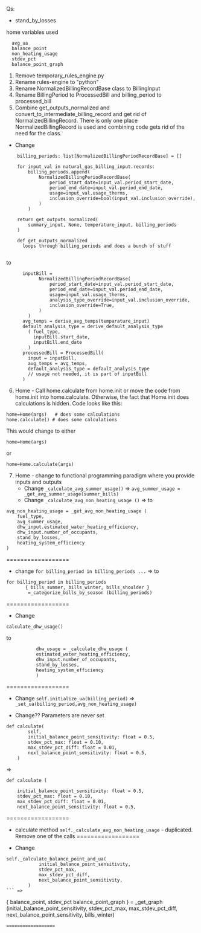 Qs:
- stand_by_losses

home variables used
```
  avg_ua
  balance_point
  non_heating_usage
  stdev_pct
  balance_point_graph
```

1. Remove temporary_rules_engine.py
2. Rename rules-engine to "python"
3. Rename NormalizedBillingRecordBase class to BillingInput
4. Rename BillingPeriod to ProcessedBill and billing_period to processed_bill
5. Combine get_outputs_normalized and convert_to_intermediate_billing_record and get rid of NormalizedBillingRecord. There is only one place NormalizedBillingRecord is used and combining code
gets rid of the need for the class.
- Change
```
    billing_periods: list[NormalizedBillingPeriodRecordBase] = []

    for input_val in natural_gas_billing_input.records:
        billing_periods.append(
            NormalizedBillingPeriodRecordBase(
                period_start_date=input_val.period_start_date,
                period_end_date=input_val.period_end_date,
                usage=input_val.usage_therms,
                inclusion_override=bool(input_val.inclusion_override),
            )
        )

    return get_outputs_normalized(
        summary_input, None, temperature_input, billing_periods
    )

    def get_outputs_normalized
      loops through billing_periods and does a bunch of stuff
  
```
to 
```
      inputBill = 
            NormalizedBillingPeriodRecordBase(
                period_start_date=input_val.period_start_date,
                period_end_date=input_val.period_end_date,
                usage=input_val.usage_therms,
                analysis_type_override=input_val.inclusion_override,
                inclusion_override=True,
            )
        )
      avg_temps = derive_avg_temps(temparature_input)
      default_analysis_type = derive_default_analysis_type
        ( fuel_type,
          inputBill.start_date,
          inputBill.end_date
        )
      processedBill = ProcessedBill(
        input = inputBill,
        avg_temps = avg_temps,
        default_analysis_type = default_analysis_type
        // usage not needed, it is part of inputBill
      )
```
6. Home - Call home.calculate from home.init or move the code from home.init into home.calculate.  Otherwise, the fact that Home.init does calculations is hidden.  Code looks like this:
```
home=Home(args)   # does some calculations
home.calculate() # does some calculations
```
This would change to either 
```
home=Home(args)
```
or 
```
home=Home.calculate(args)
```
7. Home - change to functional programming paradigm where you provide inputs and outputs
    - Change
    `_calculate_avg_summer_usage()` => `avg_summer_usage = _get_avg_summer_usage(summer_bills)`
    - Change
 `_calculate_avg_non_heating_usage ()` =>
to 
```
avg_non_heating_usage = _get_avg_non_heating_usage (      
    fuel_type,
    avg_summer_usage,
    dhw_input.estimated_water_heating_efficiency, 
    dhw_input.number_of_occupants,
    stand_by_losses, 
    heating_system_efficiency
)
```
==================
- change 
`for billing_period in billing_periods ...` =>
to
```
for billing_period in billing_periods
       { bills_summer, bills_winter, bills_shoulder }
        =_categorize_bills_by_season (billing_periods)
```
==================
- Change
```
calculate_dhw_usage()
```
to 
```      
           dhw_usage = _calculate_dhw_usage (
           estimated_water_heating_efficiency, 
           dhw_input.number_of_occupants,
           stand_by_losses, 
           heating_system_efficiency
           )
```
==================
- Change
`self.initialize_ua(billing_period)` => `_set_ua(billing_period,avg_non_heating_usage)`

- Change?? Parameters are never set
```
def calculate(
        self,
        initial_balance_point_sensitivity: float = 0.5,
        stdev_pct_max: float = 0.10,
        max_stdev_pct_diff: float = 0.01,
        next_balance_point_sensitivity: float = 0.5,
    ) 
```
=>
```
def calculate (
    
    initial_balance_point_sensitivity: float = 0.5,
    stdev_pct_max: float = 0.10,
    max_stdev_pct_diff: float = 0.01,
    next_balance_point_sensitivity: float = 0.5,
```
==================
- calculate method
`self._calculate_avg_non_heating_usage` - duplicated.  Remove one of the calls
==================

- Change
```
self._calculate_balance_point_and_ua(
            initial_balance_point_sensitivity,
            stdev_pct_max,
            max_stdev_pct_diff,
            next_balance_point_sensitivity,
        )
``` => 
```
{   balance_point, stdev_pct
                balance_point_graph } =
             _get_graph (initial_balance_point_sensitivity,
            stdev_pct_max,
            max_stdev_pct_diff,
            next_balance_point_sensitivity,
            bills_winter)
```    
==================




